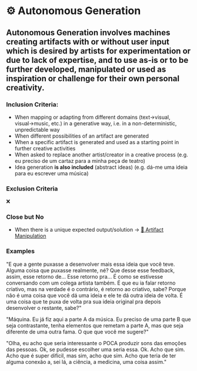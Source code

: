# ⚙ Autonomous Generation

## Autonomous Generation involves machines creating artifacts with or without user input which is desired by artists for experimentation or due to lack of expertise, and to use as-is or to be further developed, manipulated or used as inspiration or challenge for their own personal creativity.

### Inclusion Criteria:

* When mapping or adapting from different domains (text→visual, visual→music, etc.) in a generative way, i.e. in a non-deterministic, unpredictable way
* When different possibilities of an artifact are generated
* When a specific artifact is generated and used as a starting point in further creative activities
* When asked to replace another artist/creator in a creative process (e.g. eu preciso de um cartaz para a minha peça de teatro)
* Idea generation **is also included** (abstract ideas) (e.g. dá-me uma ideia para eu escrever uma música)

### Exclusion Criteria

❌

### Close but No

* When there is a unique expected output/solution → [🔧 Artifact Manipulation](artifact-manipulation.md "mention") 

### Examples

"E que a gente puxasse a desenvolver mais essa ideia que você teve. Alguma coisa que puxasse realmente, né? Que desse esse feedback, assim, esse retorno de... Esse retorno pra... É como se estivesse conversando com um colega artista também. É que eu ia falar retorno criativo, mas na verdade é o contrário, é retorno ao criativo, sabe? Porque não é uma coisa que você dá uma ideia e ele te dá outra ideia de volta. É uma coisa que te puxa de volta pra sua ideia original pra depois desenvolver o restante, sabe?"

"Máquina. Eu já fiz aqui a parte A da música. Eu preciso de uma parte B que seja contrastante, tenha elementos que remetam a parte A, mas que seja diferente de uma outra fama. O que que você me sugere?"

"Olha, eu acho que seria interessante o POCA produzir sons das emoções das pessoas. Ok, se pudesse escolher uma seria essa. Ok. Acho que sim. Acho que é super difícil, mas sim, acho que sim. Acho que teria de ter alguma conexão a, sei lá, a ciência, a medicina, uma coisa assim."
